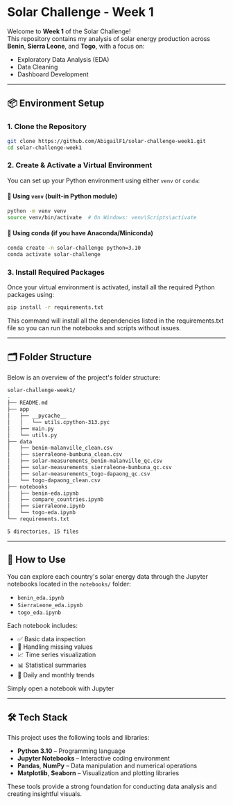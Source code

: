 # Solar Challenge - Week 1

Welcome to **Week 1** of the Solar Challenge!  
This repository contains my analysis of solar energy production across **Benin**, **Sierra Leone**, and **Togo**, with a focus on:

- Exploratory Data Analysis (EDA)
- Data Cleaning
- Dashboard Development

---

## 📦 Environment Setup

### 1. Clone the Repository

```bash
git clone https://github.com/AbigailF1/solar-challenge-week1.git
cd solar-challenge-week1

```

### 2. Create & Activate a Virtual Environment

You can set up your Python environment using either `venv` or `conda`:

#### 🔹 Using `venv` (built-in Python module)

```bash
python -m venv venv
source venv/bin/activate  # On Windows: venv\Scripts\activate
```
#### 🔹 Using conda (if you have Anaconda/Miniconda)

```bash
conda create -n solar-challenge python=3.10
conda activate solar-challenge
```

### 3. Install Required Packages

Once your virtual environment is activated, install all the required Python packages using:

```bash
pip install -r requirements.txt
```

This command will install all the dependencies listed in the requirements.txt file so you can run the notebooks and scripts without issues.

---

## 🗂️ Folder Structure

Below is an overview of the project's folder structure:

```bash
solar-challenge-week1/
.
├── README.md
├── app
│   ├── __pycache__
│   │   └── utils.cpython-313.pyc
│   ├── main.py
│   └── utils.py
├── data
│   ├── benin-malanville_clean.csv
│   ├── sierraleone-bumbuna_clean.csv
│   ├── solar-measurements_benin-malanville_qc.csv
│   ├── solar-measurements_sierraleone-bumbuna_qc.csv
│   ├── solar-measurements_togo-dapaong_qc.csv
│   └── togo-dapaong_clean.csv
├── notebooks
│   ├── benin-eda.ipynb
│   ├── compare_countries.ipynb
│   ├── sierraleone.ipynb
│   └── togo-eda.ipynb
└── requirements.txt

5 directories, 15 files

```

---

## 🚀 How to Use

You can explore each country's solar energy data through the Jupyter notebooks located in the `notebooks/` folder:

- `benin_eda.ipynb`
- `SierraLeone_eda.ipynb`
- `togo_eda.ipynb`

Each notebook includes:

- ✅ Basic data inspection  
- 🧹 Handling missing values  
- 📈 Time series visualization  
- 📊 Statistical summaries  
- 📅 Daily and monthly trends  

Simply open a notebook with Jupyter


---

## 🛠 Tech Stack

This project uses the following tools and libraries:

- **Python 3.10** – Programming language
- **Jupyter Notebooks** – Interactive coding environment
- **Pandas**, **NumPy** – Data manipulation and numerical operations
- **Matplotlib**, **Seaborn** – Visualization and plotting libraries

These tools provide a strong foundation for conducting data analysis and creating insightful visuals.



